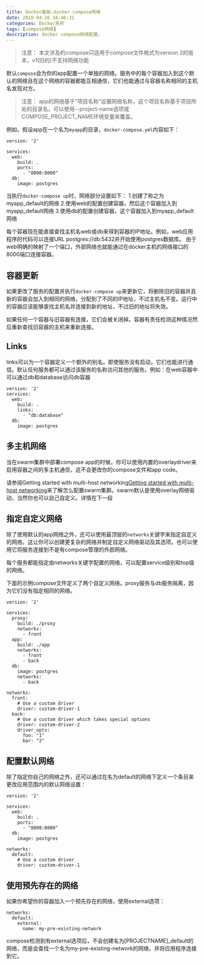```yaml
---
title: Docker基础-docker compose网络
date: 2018-04-26 16:46:31
categories: Docker系列
tags: [compose网络]
description: docker compose网络配置。
---
```


> 注意： 本文涉及的compose只适用于compose文件格式为version 2的版本，v1(旧的)不支持网络功能

默认`compose`会为你的app配置一个单独的网络。服务中的每个容器加入到这个默认的网络且在这个网络的容器都能互相通信，它们也能通过与容器名称相同的主机名发现对方。

> 注意： app的网络基于”项目名称”设置网络名称，这个项目名称基于项目所处的目录名。可以使用--project-name选项或COMPOSE_PROJECT_NAME环境变量来覆盖。

例如，假设app在一个名为`myapp`的目录，`docker-compose.yml`内容如下：

```
version: '2'

services:
  web:
    build: .
    ports:
      - "8000:8000"
  db:
    image: postgres

```

当执行`docker-compose up`时，网络部分设置如下： 1.创建了称之为myapp_default的网络 2.使用web的配置创建容器，然后这个容器加入到myapp_default网络 3.使用db的配置创建容器，这个容器加入到myapp_default网络

每个容器现在能直接查找主机名web或db来得到容器的IP地址。例如，web应用程序的代码可以连接URL postgres://db:5432并开始使用postgres数据库。 由于web明确的映射了一个端口，外部网络也就能通过在docker主机的网络接口的8000端口连接容器。

## 容器更新
如果更改了服务的配置并执行`docker-compose up`来更新它，将删除旧的容器并且新的容器会加入到相同的网络，分配到了不同的IP地址，不过主机名不变。运行中的容器应该能够查找主机名并连接到新的地址，不过旧的地址将失效。

如果任何一个容器与旧容器有连接，它们会被关闭掉。容器有责任检测这种情况然后重新查找旧容器的主机来重新连接。

## Links
links可以为一个容器定义一个额外的别名。即使服务没有启动，它们也能进行通信。默认任何服务都可以通过该服务的名称访问其他的服务。例如：在web容器中可以通过db和database访问db容器

```
version: '2'
services:
  web:
    build: .
    links:
      - "db:database"
  db:
    image: postgres

```
## 多主机网络
当在swarm集群中部署compose app的时候，你可以使用内置的overlaydriver来启用容器之间的多主机通信，这不会更改你的compose文件和app code。

请参阅Getting started with multi-host networking[Getting started with multi-host networking](https://docs.docker.com/network/overlay-standalone.swarm/)来了解怎么配置swarm集群。swarm默认是使用overlay网络驱动，当然你也可以自己自定义。详情在下一段

## 指定自定义网络
除了使用默认的app网络之外，还可以使用最顶层的`networks`关键字来指定自定义的网络。这让你可以创建更复杂的网络并制定自定义网络驱动及其选项。也可以使用它将服务连接到不是有compose管理的外部网络。

每个服务都能指定由networks关键字配置的网络，可以配置service级别和top级的网络。

下面的示例compose文件定义了两个自定义网络。proxy服务与db服务隔离，因为它们没有指定相同的网络。

```
version: '2'

services:
  proxy:
    build: ./proxy
    networks:
      - front
  app:
    build: ./app
    networks:
      - front
      - back
  db:
    image: postgres
    networks:
      - back

networks:
  front:
    # Use a custom driver
    driver: custom-driver-1
  back:
    # Use a custom driver which takes special options
    driver: custom-driver-2
    driver_opts:
      foo: "1"
      bar: "2"

```

## 配置默认网络
除了指定你自己的网络之外，还可以通过在名为default的网络下定义一个条目来更改应用范围内的默认网络设置：
```
version: '2'

services:
  web:
    build: .
    ports:
      - "8000:8000"
  db:
    image: postgres

networks:
  default:
    # Use a custom driver
    driver: custom-driver-1

```
## 使用预先存在的网络
如果你希望你的容器加入一个预先存在的网络，使用external选项：

```
networks:
  default:
    external:
      name: my-pre-existing-network

```
compose检测到有external选项后，不会创建名为[PROJECTNAME]_default的网络，而是会查找一个名为my-pre-existing-network的网络，并将应用程序连接到它。


